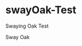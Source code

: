 # swayOak-Test
Swaying Oak Test
<!DOCTYPE html>

<html></html>
<title>Sway Oak </title>
<body>
  <hi>Sway Oak</hi>
</body>
